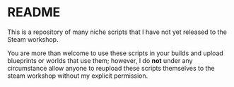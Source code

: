 # README
This is a repository of many niche scripts that I have not yet released to the Steam workshop.

You are more than welcome to use these scripts in your builds and upload blueprints or worlds that use them; however, I do **not** under any circumstance allow anyone to reupload these scripts themselves to the steam workshop without my explicit permission.


